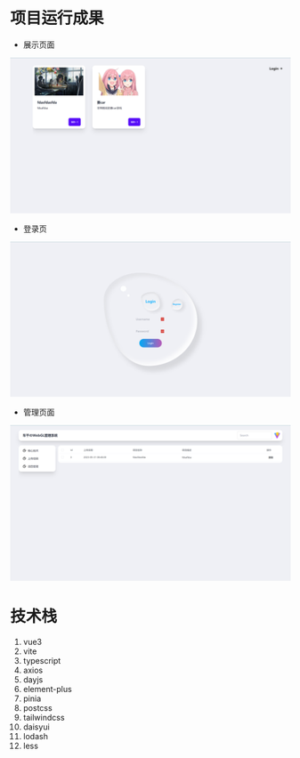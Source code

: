 # 项目运行成果

* 展示页面

<img src="/src/assets/docs/img/image-20230601103726733.png">

* 登录页

<img src="/src/assets/docs/img/image-20230601103750979.png">

* 管理页面

<img src="/src/assets/docs/img/image-20230601103807236.png">

# 技术栈

1. vue3
2. vite
3. typescript
4. axios
5. dayjs
6. element-plus
7. pinia
8. postcss
9. tailwindcss
10. daisyui
11. lodash
12. less
